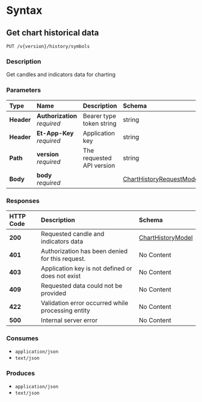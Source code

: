# Syntax

## Get chart historical data

```text
PUT /v{version}/history/symbols
```

### Description

Get candles and indicators data for charting

### Parameters

| Type | Name | Description | Schema | Default |
| :--- | :--- | :--- | :--- | :--- |
| **Header** | **Authorization**   _required_ | Bearer type token string | string |  |
| **Header** | **Et-App-Key**   _required_ | Application key | string |  |
| **Path** | **version**   _required_ | The requested API version | string | `"1"` |
| **Body** | **body**   _required_ |  | [ChartHistoryRequestModel](historicaltradedata_getchartbasicdata.md#charthistoryrequestmodel) |  |

### Responses

| HTTP Code | Description | Schema |
| :--- | :--- | :--- |
| **200** | Requested candle and indicators data | [ChartHistoryModel](historicaltradedata_getchartbasicdata.md#charthistorymodel) |
| **401** | Authorization has been denied for this request. | No Content |
| **403** | Application key is not defined or does not exist | No Content |
| **409** | Requested data could not be provided | No Content |
| **422** | Validation error occurred while processing entity | No Content |
| **500** | Internal server error | No Content |

### Consumes

* `application/json`
* `text/json`

### Produces

* `application/json`
* `text/json`

